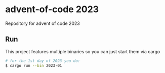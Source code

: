 # advent-of-code 2023

Repository for advent of code 2023

## Run

This project features multiple binaries so you can just start them via cargo

```bash
# for the 1st day of 2023 you do:
$ cargo run --bin 2023-01
```
